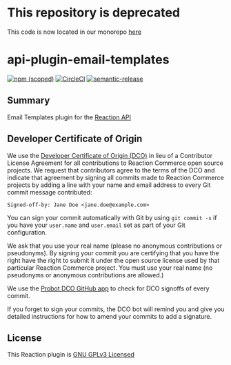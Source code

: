 # This repository is deprecated

This code is now located in our monorepo [here](https://github.com/reactioncommerce/reaction/tree/trunk/packages/api-plugin-email-templates)


# api-plugin-email-templates

[![npm (scoped)](https://img.shields.io/npm/v/@reactioncommerce/api-plugin-email-templates.svg)](https://www.npmjs.com/package/@reactioncommerce/api-plugin-email-templates)
[![CircleCI](https://circleci.com/gh/reactioncommerce/api-plugin-email-templates.svg?style=svg)](https://circleci.com/gh/reactioncommerce/api-plugin-email-templates)
[![semantic-release](https://img.shields.io/badge/%20%20%F0%9F%93%A6%F0%9F%9A%80-semantic--release-e10079.svg)](https://github.com/semantic-release/semantic-release)

## Summary

Email Templates plugin for the [Reaction API](https://github.com/reactioncommerce/reaction)

## Developer Certificate of Origin
We use the [Developer Certificate of Origin (DCO)](https://developercertificate.org/) in lieu of a Contributor License Agreement for all contributions to Reaction Commerce open source projects. We request that contributors agree to the terms of the DCO and indicate that agreement by signing all commits made to Reaction Commerce projects by adding a line with your name and email address to every Git commit message contributed:
```
Signed-off-by: Jane Doe <jane.doe@example.com>
```

You can sign your commit automatically with Git by using `git commit -s` if you have your `user.name` and `user.email` set as part of your Git configuration.

We ask that you use your real name (please no anonymous contributions or pseudonyms). By signing your commit you are certifying that you have the right have the right to submit it under the open source license used by that particular Reaction Commerce project. You must use your real name (no pseudonyms or anonymous contributions are allowed.)

We use the [Probot DCO GitHub app](https://github.com/apps/dco) to check for DCO signoffs of every commit.

If you forget to sign your commits, the DCO bot will remind you and give you detailed instructions for how to amend your commits to add a signature.

## License
This Reaction plugin is [GNU GPLv3 Licensed](./LICENSE.md)
